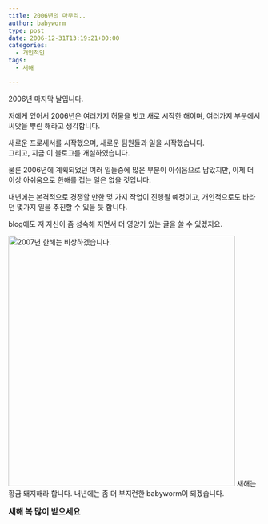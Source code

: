 ```yaml
---
title: 2006년의 마무리..
author: babyworm
type: post
date: 2006-12-31T13:19:21+00:00
categories:
  - 개인적인
tags:
  - 새해

---
```

2006년 마지막 날입니다.

저에게 있어서 2006년은 여러가지 허물을 벗고 새로 시작한 해이며, 여러가지 부분에서 씨앗을 뿌린 해라고 생각합니다. 

새로운 프로세서를 시작했으며, 새로운 팀원들과 일을 시작했습니다.  
그리고, 지금 이 블로그를 개설하였습니다. 

물론 2006년에 계획되었던 여러 일들중에 많은 부분이 아쉬움으로 남았지만, 이제 더 이상 아쉬움으로 한해를 접는 일은 없을 것입니다. 

내년에는 본격적으로 경쟁할 만한 몇 가지 작업이 진행될 예정이고, 개인적으로도 바라던 몇가지 일을 추진할 수 있을 듯 합니다. 

blog에도 저 자신이 좀 성숙해 지면서 더 영양가 있는 글을 쓸 수 있겠지요.



  






<img loading="lazy" decoding="async" src="https://i0.wp.com/babyworm.net/wordpress/wp-content/uploads/1/cfile23.uf.152F3A504D6A7AD32E8622.jpg?resize=453%2C500" class="aligncenter" width="453" height="500" alt="2007년 한해는 비상하겠습니다. " data-recalc-dims="1" />  
새해는 황금 돼지해라 합니다.  
내년에는 좀 더 부지런한 babyworm이 되겠습니다. 

<FONT size=3>**새해 복 많이 받으세요**</FONT>